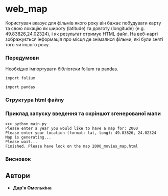 # web_map

Користувач вказує для фільмів якого року він бажає побудувати карту та свою локацію як широту (latitude) та довготу (longitude) (e.g. 49.83826,24.02324), і як результат отримує HTML файл. На веб-карті зображується інформація про місця де знімалися фільми, які були зняті того чи іншого року.


### Передумови

Необхідно імпортувати бібліотеки folium та pandas. 
```
import folium
```
```
import pandas
```

### Структура html файлу



### Приклад запуску введення та скріншот згенерованої мапи
```
>>> python main.py
Please enter a year you would like to have a map for: 2000
Please enter your location (format: lat, long): 49.83826, 24.02324
Map is generating...
Please wait...
Finished. Please have look on the map 2000_movies_map.html
```

### Висновок

## Автори

* **Дар'я Омелькіна**
